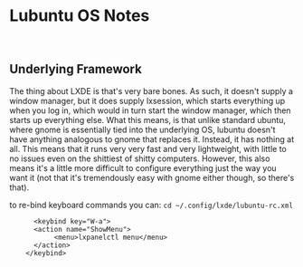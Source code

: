 # Lubuntu OS Notes

<br>

## Underlying Framework

The thing about LXDE is that's very bare bones. As such, it doesn't supply a window manager, but it does supply lxsession, which starts everything up when you log in, which would in turn start the window manager, which then starts up everything else. What this means, is that unlike standard ubuntu, where gnome is essentially tied into the underlying OS, lubuntu doesn't have anything analogous to gnome that replaces it. Instead, it has nothing at all. This means that it runs very very fast and very lightweight, with little to no issues even on the shittiest of shitty computers. However, this also means it's a little more difficult to configure everything just the way you want it (not that it's tremendously easy with gnome either though, so there's that). 


to re-bind keyboard commands you can: `cd ~/.config/lxde/lubuntu-rc.xml`
```
      <keybind key="W-a">
      <action name="ShowMenu">
           <menu>lxpanelctl menu</menu>
      </action>
    </keybind>
```


